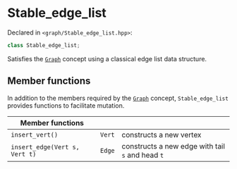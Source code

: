 
# Stable_edge_list

Declared in `<graph/Stable_edge_list.hpp>`:
```c++
class Stable_edge_list;
```

Satisfies the [`Graph`](Graph.md) concept using a classical edge list data structure.

## Member functions

In addition to the members required by the [`Graph`](Graph.md) concept, `Stable_edge_list` provides functions to facilitate mutation.

| Member functions | | |
|------------------|-|-|
| `insert_vert()` | `Vert` | constructs a new vertex |
| `insert_edge(Vert s, Vert t)` | `Edge` | constructs a new edge with tail `s` and head `t` |
